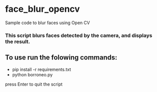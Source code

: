 # face_blur_opencv
Sample code to blur faces using Open CV


### This script  blurs faces detected by the camera, and displays the result.

## To use run the folowing commands:
  - pip install -r requirements.txt
  - python borroneo.py
  
  
  press Enter to quit the script
